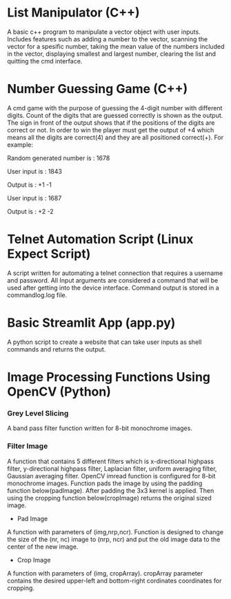 # List Manipulator (C++)

A basic c++ program to manipulate a vector object with user inputs. Includes features
such as adding a number to the vector, scanning the vector for a spesific number, taking
the mean value of the numbers included in the vector, displaying smallest and largest
number, clearing the list and quitting the cmd interface.

# Number Guessing Game (C++)

A cmd game with the purpose of guessing the 4-digit number with different digits.
Count of the digits that are guessed correctly is shown as the output. The sign in front of 
the output shows that if the positions of the digits are correct or not. In order to win
the player must get the output of +4 which means all the digits are correct(4) and they
are all positioned correct(+). For example:

Random generated number is : 1678

User input is              : 1843

Output is                  : +1 -1

User input is              : 1687

Output is                  : +2 -2

# Telnet Automation Script (Linux Expect Script)

A script written for automating a telnet connection that requires a username and
password. All Input arguments are considered a command that will be used after getting 
into the device interface. Command output is stored in a commandlog.log file. 

# Basic Streamlit App (app.py)

A python script to create a website that can take user inputs as shell commands and
returns the output.

# Image Processing Functions Using OpenCV (Python)

### Grey Level Slicing

A band pass filter function written for 8-bit monochrome images.

### Filter Image

A function that contains 5 different filters which is x-directional highpass filter,
y-directional highpass filter, Laplacian filter, uniform averaging filter, Gaussian
averaging filter. OpenCV imread function is configured for 8-bit monochrome images.
Function pads the image by using the padding function below(padImage). After padding the
3x3 kernel is applied. Then using the cropping function below(cropImage) returns the 
original sized image.

- Pad Image

A function with parameters of (img,nrp,ncr). Function is designed to change the size of
the (nr, nc) image to (nrp, ncr) and put the old image data to the center of the new
image.

- Crop Image

A function with parameters of (img, cropArray). cropArray parameter contains the desired
upper-left and bottom-right cordinates coordinates for cropping.

